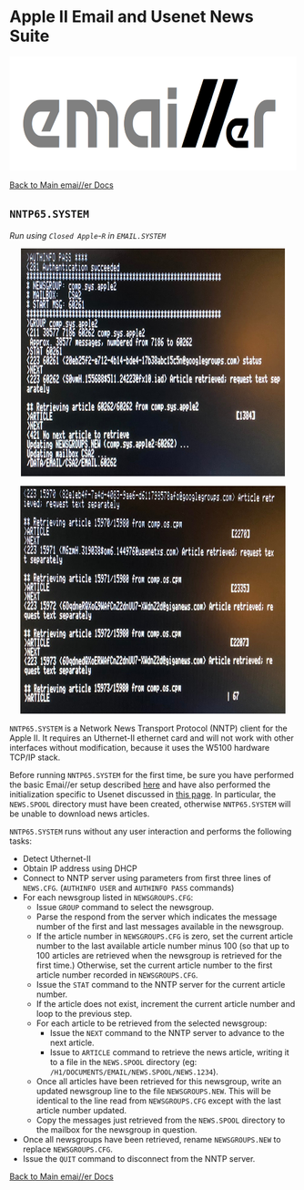 # Apple II Email and Usenet News Suite

<p align="center"><img src="img/emailler-logo.png" alt="emai//er-logo" height="200px"></p>

[Back to Main emai//er Docs](README-emailler.md#detailed-documentation-for-usenet-functions)

## `NNTP65.SYSTEM`

*Run using `Closed Apple`-`R` in `EMAIL.SYSTEM`*

<p align="center"><img src="img/NNTP65_1.jpg" alt="NNTP65" height="400px"></p>

<p align="center"><img src="img/NNTP65_2.jpg" alt="NNTP65" height="400px"></p>

`NNTP65.SYSTEM` is a Network News Transport Protocol (NNTP) client for the Apple II. It requires an Uthernet-II ethernet card and will not work with other interfaces without modification, because it uses the W5100 hardware TCP/IP stack.

Before running `NNTP65.SYSTEM` for the first time, be sure you have performed the basic Emai//er setup described [here](README-emailler-setup.md) and have also performed the initialization specific to Usenet discussed in [this page](README-usenet-setup.md).  In particular, the `NEWS.SPOOL` directory must have been created, otherwise `NNTP65.SYSTEM` will be unable to download news articles.

`NNTP65.SYSTEM` runs without any user interaction and performs the following tasks:

 - Detect Uthernet-II
 - Obtain IP address using DHCP
 - Connect to NNTP server using parameters from first three lines of `NEWS.CFG`. (`AUTHINFO USER` and `AUTHINFO PASS` commands)
 - For each newsgroup listed in `NEWSGROUPS.CFG`:
   - Issue `GROUP` command to select the newsgroup.
   - Parse the respond from the server which indicates the message number of the first and last messages available in the newsgroup. 
   - If the article number in `NEWSGROUPS.CFG` is zero, set the current article number to the last available article number minus 100 (so that up to 100 articles are retrieved when the newsgroup is retrieved for the first time.) Otherwise, set the current article number to the first article number recorded in `NEWSGROUPS.CFG`.
   - Issue the `STAT` command to the NNTP server for the current article number.
   - If the article does not exist, increment the current article number and loop to the previous step.
   - For each article to be retrieved from the selected newsgroup:
     - Issue the `NEXT` command to the NNTP server to advance to the next article.
     - Issue to `ARTICLE` command to retrieve the news article, writing it to a file in the `NEWS.SPOOL` directory (eg: `/H1/DOCUMENTS/EMAIL/NEWS.SPOOL/NEWS.1234`).
   - Once all articles have been retrieved for this newsgroup, write an updated newsgroup line to the file `NEWSGROUPS.NEW`. This will be identical to the line read from `NEWSGROUPS.CFG` except with the last article number updated.
   - Copy the messages just retrieved from the `NEWS.SPOOL` directory to the mailbox for the newsgroup in question.
 - Once all newsgroups have been retrieved, rename `NEWSGROUPS.NEW` to replace `NEWSGROUPS.CFG`.
 - Issue the `QUIT` command to disconnect from the NNTP server.

[Back to Main emai//er Docs](README-emailler.md#detailed-documentation-for-usenet-functions)

